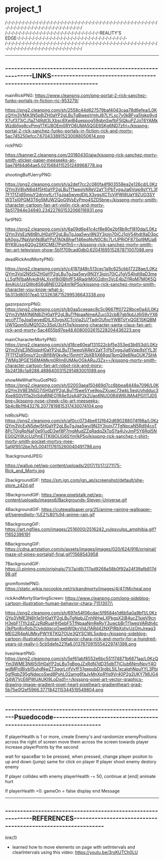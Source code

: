 # project_1
/-/-/-/-/-/-/-/-/-/-/-/-/-/-/-/-/-/-/-/-/-/-/-/-/-/-/-/-/-/-/-/-/-/-/-/-/-/-/-/-/-/-/-/-/-/-/-/-/-/-/-/-/-/-/-/-/-/-/-/-/-/-/-/-/-/
/-/-/-/-/-/-/-/-/-/-/-/-/-/-/-/-/-/-/-/-/-/-/-/-/-/-/-REALITY'S EDGE-/-/-/-/-/-/-/-/-/-/-/-/-/-/-/-/-/-/-/-/-/-/-/-/-/-/-/-/-/-/-/-
/-/-/-/-/-/-/-/-/-/-/-/-/-/-/-/-/-/-/-/-/-/-/-/-/-/-/-/-/-/-/-/-/-/-/-/-/-/-/-/-/-/-/-/-/-/-/-/-/-/-/-/-/-/-/-/-/-/-/-/-/-/-/-/-/-/

-----------------------------------------------------------------------------------------------------------------------------------
------------------------------------------------------------LINKS------------------------------------------------------------------
-----------------------------------------------------------------------------------------------------------------------------------

mainRickPNG: https://www.cleanpng.com/png-portal-2-rick-sanchez-funko-portals-in-fiction-ric-953279/

https://png2.cleanpng.com/sh/2558c44d627579baf4043caa78d6efea/L0KzQYm3VMA3N5p8iZH0aYP2gLBuTgBweqVmhJ87LYLsc7y0kBFva5lqkp9vdX7uf373jCJ1aZ14Rdt3LXbsc8XwjB4ueppog59qbnSwfbF5lQkuPZJoT6YAMkWzdbfqg8cvPmg1TKU8OEm0RYO6UMA5QGE6SKg6ND7zfri=/kisspng-portal-2-rick-sanchez-funko-portals-in-fiction-rick-and-morty-5ac745250efcc7.6704338915230088050614.png

rickPNG:

https://banner2.cleanpng.com/20180430/ajw/kisspng-rick-sanchez-morty-smith-sticker-paper-meeseeks-an-5ae78f84d64ae5.0215684115251249968778.jpg 

shootingBuffJerryPNG: 

https://png2.cleanpng.com/sh/a2def7cc2c080fa4f903558ea2e126cd/L0KzQYm3V8IxN6d4f5H0aYP2gLBuTf1weqVAReV2aYTrPbTvggJia6Vqip9sYYL3f7F1TfZidl5miuY2dnnyfLr1TgJqa5wyedDtLX3ygsXCTcVjPWI8UaY9ZUO3SYW3TsI0PGM3T6g5MUW2QoG9VsEyPmo4SZD5bne=/kisspng-morty-smith-character-cartoon-fan-art-violin-rick-and-morty-5b517944e34940.234227601532066116931.png

fartPNG:

https://png2.cleanpng.com/sh/6a09d6e41c4cf8e80e2bf8b9cf1810da/L0KzQYm3VsEzN6tBhJH0aYP2gLBuTgJqa5wyi9N3Y3join70jCJ1gV54hdt9aD3pcbA0ggJ1NaVqhNdBaYPsf7A0kBhwf146eqNvN0C8c7LrUPRjOF87SqI9MUa8RYK8Usg4QGg2SKICMEi7PsH1h5==/kisspng-rick-sanchez-morty-smith-fan-art-television-show-5b1f709cad0db0.6204169515287871007088.png

deadRickAndMortyPNG:

https://png2.cleanpng.com/sh/c4187d48c513cec1a9c625cbb17228ae/L0KzQYm3VsI2N5t5iZH0aYP2gLBuTgJqa5wyi9N3Y3join70jCJ1gV54hdt9aD3meLL5gfN1baMykdHALXvxf8i0lBhifF54RadrM0G2dIm3VcE4bZI1RqM7M0K5Q4mAUcUzQWo6S6gBNEO2Q4m1kP5o/kisspng-rick-sanchez-morty-smith-character-you-know-what-s-5b313d80517ea0.1232638715299536643338.png

gazorpazorpPNG:
https://png2.cleanpng.com/sh/b0aa5ceeaec8c5c9667ff07228bce0a4/L0KzQYm3VMA1N6N8iZH0aYP2gLBuTfNpaaNmeAZucj32cbB7gb1kdJJ6i59vYX6wccP7TgJqa5wyedDtLX3ygsXCTcVia2U7TadrOUfocYWBTsYxQGE1SKQBMUW1Qom5UMQ1O2c3SqU3cH7q/kisspng-character-santa-claus-fan-art-rick-and-morty-5ac4655b97ea48.6080002615228204436223.png


mainCharacterMortyPNG:
https://png2.cleanpng.com/sh/d18ce60eaf131022cbf5e353ed3b653d/L0KzQYm3VsE3N5tqjpH0aYP2gLBuTf1weqVAReV2aYTrPbTvggJia6Vqip9sYYL3f7F1TfZidl5miuY2cnBlf8W0kvlkc15mhtY2bXB1iX68gsI1bmQ9e6NqOUK7SHA7WMg3PGE1S6MAMkm0RIm6UMAyOGkARuJ3Zx==/kisspng-morty-smith-character-cartoon-fan-art-robot-rick-and-mory-5b24f38c1a9288.4886400315291483001089.png

showMeWhatYouGotPNG:
https://png2.cleanpng.com/sh/02003aea150469d7cc6bbea8448a7096/L0KzQYm3V8E3N5D7i5H0aYP2gLBuTf5we5Yye9puZXuwc73wkL1ieqUyhdduc3Xoe8S0VfI1a2lnSdgBNEO1R4e1UsA4P2k2Uao6NUO0R4W6UMA4PGI1TJD5bne=/kisspng-nose-cheek-clip-art-meeseeks-5b4c8b1f643276.2077819815317430074104.png

hitRickPNG:
https://png2.cleanpng.com/sh/af0cc0734be612f642d690288074f98a/L0KzQYm3VcExN5dwj5H0aYP2gLBuTgJqa5wyi9N3Y3join77TgNpcaN5Rd94coT8PcT0igRpNaF0e91udD3wf8P7mgMudZZqRadqZkTpSYa4UvJmP5Y6RqI5NEG0QYi9UcUzPmE1TKI9OUG6SYm1kP5o/kisspng-rick-sanchez-t-shirt-morty-smith-pocket-mortys-mee-5af4f9512be7e5.0041117615260040491798.png

1backgroundJPEG:

https://wallup.net/wp-content/uploads/2017/11/17/271175-Rick_and_Morty.jpg

2backgroundGIF:
https://sm.ign.com/ign_ap/screenshot/default/she-store_z42d.gif

3BackgroundGIF:
https://www.pixelstalk.net/wp-content/uploads/images6/Backgrounds-Steven-Universe.gif

4BackgroundGIF:
https://cutewallpaper.org/25/anime-raining-wallpaper-gif/serendipity-%E2%80%94-anime-rain.gif

5BackgroungGIF:
https://art.ngfiles.com/images/2516000/2516242_vulpsvulps_amphibia.gif?f1652396191

6BackgroungGIF:
https://cdna.artstation.com/p/assets/images/images/020/624/916/original/maze-of-pines-portalgif-final.gif?1568543958

7BackgroundGIF:
https://i.pinimg.com/originals/71/7a/d9/717ad9268a58b0f92a24f39afb817d98.gif

gromflomitePNG:
https://static.wikia.nocookie.net/rickandmorty/images/4/47/Micheal.png

rickAndMortyStartingScreen: https://www.cleanpng.com/png-sideblog-cartoon-illustration-human-behavior-chara-7151307/\

https://png2.cleanpng.com/sh/697e54f06cdac5f9584e1d6b5a0a9bf1/L0KzQYq3VME3N6h1e5H0aYP2gLBuTgNqbJZnhNHwLXPkgsX2jB4ucZ1xjeV9cnH3ebF1Tfh2dZJzRdRuaHH5ebF5TfNpaaNmReRyY3uwcbBrTf1weqVARdh4cj3kPbn8jvRzbZUykddqcoOwebW0kvVidJ1ARd42NXPlRbXshvUzOmJreag3MEG2R4eAUMkyPWY6TKQ7OUe3QYSCWL5xdpg=/kisspng-sideblog-cartoon-illustration-human-behavior-chara-rick-and-morty-for-a-hundred-years-id-really-l-5cb5defe221fa6.0137670915554229741398.png

livesHeartPNG:
https://png2.cleanpng.com/sh/5ef61abf8552e6bc551174871b6871aa/L0KzQYm3WME3N6l5i5H0aYP2gLBuTgBqgJZxRdN7dD35dbT7jCIub6NmiNpyY4OwdMPolBlvb15uhdNwZT3qgrLrifVvfF51gepubD3rdbL5lL1xcalqhNpuYYL3Pbj5gfRqbZ95gNdqcoSwd8PohL02amg6faJvMnXpRYq9Vr40P2g2UKY7MUG4Q4W7VcE6PWUAUKI9LoDxd1==/kisspng-pixel-art-vector-graphics-drawing-image-gradient-pixel-heart-pixelheart-gradientheart-grad-5b75e0f2ef5966.3771842115344519549804.png

-----------------------------------------------------------------------------------------------------------------------------------
------------------------------------------------------Psuedocode-------------------------------------------------------------------
-----------------------------------------------------------------------------------------------------------------------------------

 If playerHealth is 1 or more,
    create Enemy's and randomize enemyPositions across the right of screen
    move them across the screen towards player
    increase playerPoints by the second

wait for spaceBar to be pressed, when pressed, change player positon to up and down (jump)
same for click on player
If player shoot enemy
    destory enemy

If player collides with enemy playerHealth -= 50, continue at [end]
animate hurt

If playerHealth =0: gameOn = false
    display end Message


-----------------------------------------------------------------------------------------------------------------------------------
------------------------------------------------------------REFERENCES-------------------------------------------------------------
-----------------------------------------------------------------------------------------------------------------------------------
link(1)
  - learned how to move elements on page with setIntervals and clearIntervals using this video:
        https://youtu.be/3rsKUTCh0LU